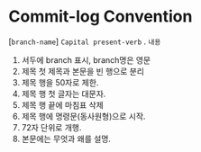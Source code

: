 # Commit-log Convention

[`branch-name`] `Capital present-verb` . `내용`

1. 서두에 branch 표시, branch명은 영문
2. 제목 첫 제목과 본문을 빈 행으로 분리
3. 제목 행을 50자로 제한.
4. 제목 행 첫 글자는 대문자.
5. 제목 행 끝에 마침표 삭제
6. 제목 행에 명령문(동사원형)으로 시작.
7. 72자 단위로 개행.
8. 본문에는 무엇과 왜를 설명.